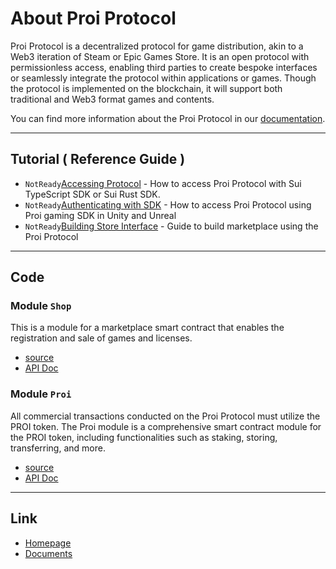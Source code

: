 # About Proi Protocol
Proi Protocol is a decentralized protocol for game distribution, akin to a Web3 iteration of Steam or Epic Games Store. It is an open protocol with permissionless access, enabling third parties to create bespoke interfaces or seamlessly integrate the protocol within applications or games. Though the protocol is implemented on the blockchain, it will support both traditional and Web3 format games and contents.

You can find more information about the Proi Protocol in our [documentation](https://likhogames.gitbook.io/proi-protocol/, "Proi Documents").
* * *
## Tutorial ( Reference Guide )
- `NotReady`[Accessing Protocol](/docs/tutorial/accessing_proi_protocol.md) - How to access Proi Protocol with Sui TypeScript SDK or Sui Rust SDK.
- `NotReady`[Authenticating with SDK](/docs/tutorial/authenticating_with_sdk.md) - How to access Proi Protocol using Proi gaming SDK in Unity and Unreal
- `NotReady`[Building Store Interface](/docs/tutorial/building_store_interface.md) - Guide to build marketplace using the Proi Protocol
* * *
## Code
### Module `Shop`
This is a module for a marketplace smart contract that enables the registration and sale of games and licenses.
- [source](/sources/shop.move)
- [API Doc](/docs/api/shop.md)
### Module `Proi`
All commercial transactions conducted on the Proi Protocol must utilize the PROI token. The Proi module is a comprehensive smart contract module for the PROI token, including functionalities such as staking, storing, transferring, and more.
- [source](/sources/proi.move)
- [API Doc](/docs/api/proi.md)
* * *
## Link
- [Homepage](https://proiprotocol.com/)
- [Documents](https://likhogames.gitbook.io/proi-protocol)